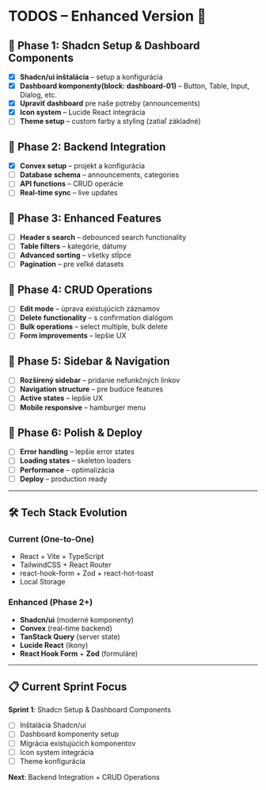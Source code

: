 # TODOS – Enhanced Version 🚀

## 🎯 Phase 1: Shadcn Setup & Dashboard Components

- [X] **Shadcn/ui inštalácia** – setup a konfigurácia
- [X] **Dashboard komponenty(block: dashboard-01)** – Button, Table, Input, Dialog, etc.
- [X] **Upraviť dashboard** pre naše potreby (announcements)
- [X] **Icon system** – Lucide React integrácia
- [ ] **Theme setup** – custom farby a styling (zatiaľ základné)

## 🎯 Phase 2: Backend Integration

- [X] **Convex setup** – projekt a konfigurácia
- [ ] **Database schema** – announcements, categories
- [ ] **API functions** – CRUD operácie
- [ ] **Real-time sync** – live updates

## 🎯 Phase 3: Enhanced Features

- [ ] **Header s search** – debounced search functionality
- [ ] **Table filters** – kategórie, dátumy
- [ ] **Advanced sorting** – všetky stĺpce
- [ ] **Pagination** – pre veľké datasets

## 🎯 Phase 4: CRUD Operations

- [ ] **Edit mode** – úprava existujúcich záznamov
- [ ] **Delete functionality** – s confirmation dialógom
- [ ] **Bulk operations** – select multiple, bulk delete
- [ ] **Form improvements** – lepšie UX

## 🎯 Phase 5: Sidebar & Navigation

- [ ] **Rozšírený sidebar** – pridanie nefunkčných linkov
- [ ] **Navigation structure** – pre budúce features
- [ ] **Active states** – lepšie UX
- [ ] **Mobile responsive** – hamburger menu

## 🎯 Phase 6: Polish & Deploy

- [ ] **Error handling** – lepšie error states
- [ ] **Loading states** – skeleton loaders
- [ ] **Performance** – optimalizácia
- [ ] **Deploy** – production ready

---

## 🛠 Tech Stack Evolution

### **Current (One-to-One)**

- React + Vite + TypeScript
- TailwindCSS + React Router
- react-hook-form + Zod + react-hot-toast
- Local Storage

### **Enhanced (Phase 2+)**

- **Shadcn/ui** (moderné komponenty)
- **Convex** (real-time backend)
- **TanStack Query** (server state)
- **Lucide React** (ikony)
- **React Hook Form** + **Zod** (formuláre)

---

## 📋 Current Sprint Focus

**Sprint 1**: Shadcn Setup & Dashboard Components

- [ ] Inštalácia Shadcn/ui
- [ ] Dashboard komponenty setup
- [ ] Migrácia existujúcich komponentov
- [ ] Icon system integrácia
- [ ] Theme konfigurácia

**Next**: Backend Integration + CRUD Operations
